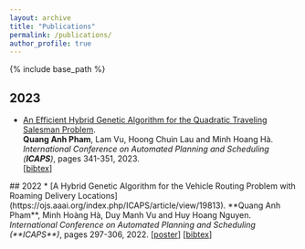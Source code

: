 ```yaml
---
layout: archive
title: "Publications"
permalink: /publications/
author_profile: true
---
```


{% include base_path %}


## 2023  
* [An Efficient Hybrid Genetic Algorithm for the Quadratic Traveling Salesman Problem](https://ojs.aaai.org/index.php/ICAPS/article/view/27212).     
    **Quang Anh Pham**, Lam Vu, Hoong Chuin Lau and Minh Hoang Hà.       
    <i>International Conference on Automated Planning and Scheduling (**ICAPS**)</i>, pages 341-351, 2023.       
    [<a href="javascript:void(0)" onclick="(function(target, id) { if ($('#' + id).css('display') == 'block') { $('#' + id).hide('fast'); $(target).text('bibtex') } else { $('#' + id).show('fast'); $(target).text('bibtex▲') } })(this, 'bibtex-AnhICAPS23');">bibtex</a>]
<div id="bibtex-AnhICAPS23" style="display:none">
<pre>@inproceedings{pham2023efficient,
  title={An Efficient Hybrid Genetic Algorithm for the Quadratic Traveling Salesman Problem},
  author={Pham, Quang Anh and Lau, Hoong Chuin and H{\`a}, Minh Ho{\`a}ng and Vu, Lam},
  booktitle={Proceedings of the International Conference on Automated Planning and Scheduling},
  volume={33},
  pages={343--351},
  year={2023}
}
</pre></div>   
## 2022  
* [A Hybrid Genetic Algorithm for the Vehicle Routing Problem with Roaming Delivery Locations](https://ojs.aaai.org/index.php/ICAPS/article/view/19813).     
    **Quang Anh Pham**, Minh Hoàng Hà, Duy Manh Vu and Huy Hoang Nguyen.       
    <i>International Conference on Automated Planning and Scheduling (**ICAPS**)</i>,  pages 297-306, 2022.   
    [<a href="http://icaps22.icaps-conference.org/posters/ICAPS%202022%20-%20POSTER%20-%20TP200.pdf">poster</a>]
    [<a href="javascript:void(0)" onclick="(function(target, id) { if ($('#' + id).css('display') == 'block') { $('#' + id).hide('fast'); $(target).text('bibtex') } else { $('#' + id).show('fast'); $(target).text('bibtex▲') } })(this, 'bibtex-AnhICAPS22');">bibtex</a>]
<div id="bibtex-AnhICAPS22" style="display:none">
<pre>@inproceedings{pham2022hybrid,
  title={A Hybrid Genetic Algorithm for the Vehicle Routing Problem with Roaming Delivery Locations},
  author={Pham, Quang Anh and H{\`a}, Minh Ho{\`a}ng and Vu, Duy Manh and Nguyen, Huy Hoang},
  booktitle={Proceedings of the International Conference on Automated Planning and Scheduling},
  volume={32},
  pages={297--306},
  year={2022}
}
</pre></div>   
